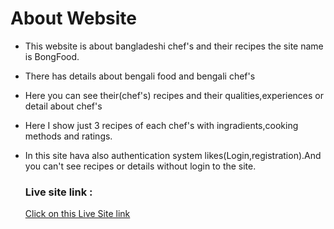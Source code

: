 # **About Website**

- This website is about bangladeshi chef's and their recipes the site name is BongFood.
- There has details about bengali food and bengali chef's
- Here you can see their(chef's) recipes and their qualities,experiences or detail about chef's
- Here I show just 3 recipes of each chef's with ingradients,cooking methods and ratings.
- In this site hava also authentication system likes(Login,registration).And you can't see recipes or details without login to the site.

  ### Live site link : 
  [Click on this Live Site link](https://legendary-zuccutto-a14e37.netlify.app/) 
